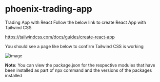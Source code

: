 # phoenix-trading-app
Trading App with React
Follow the below link to create React App with Tailwind CSS

https://tailwindcss.com/docs/guides/create-react-app


 You should see a page like below to confirm Tailwind CSS is working
 
  ![image](https://github.com/phoenixmad87/phoenix-trading-app/assets/72702312/2734257c-2455-4d1a-8c9c-5c1725057b1e)


**Note:**
You can view the package.json for the respective modules that have been installed as part of npx command and the versions of the packages installed


